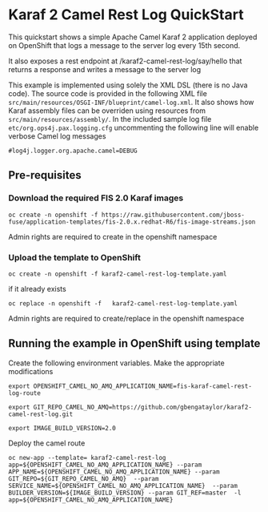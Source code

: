

# Karaf 2 Camel Rest Log QuickStart

This quickstart shows a simple Apache Camel Karaf 2 application deployed on OpenShift that logs a message to the server log every 15th second.

It also exposes a rest endpoint at /karaf2-camel-rest-log/say/hello that returns a response and writes a message to the server log

This example is implemented using solely the XML DSL (there is no Java code). The source code is provided in the following XML file `src/main/resources/OSGI-INF/blueprint/camel-log.xml`.
It also shows how Karaf assembly files can be overriden using resources from `src/main/resources/assembly/`. In the included sample log file `etc/org.ops4j.pax.logging.cfg` uncommenting the following line will enable verbose Camel log messages

    #log4j.logger.org.apache.camel=DEBUG


## Pre-requisites 

### Download the required FIS 2.0 Karaf images 

    oc create -n openshift -f https://raw.githubusercontent.com/jboss-fuse/application-templates/fis-2.0.x.redhat-R6/fis-image-streams.json

Admin rights are required to create in the openshift namespace


### Upload the template to OpenShift

    oc create -n openshift -f karaf2-camel-rest-log-template.yaml

if it already exists

    oc replace -n openshift -f   karaf2-camel-rest-log-template.yaml
    		
Admin rights are required to create/replace in the openshift namespace

## Running the example in OpenShift using template

Create the following environment variables. Make the appropriate modifications

    export OPENSHIFT_CAMEL_NO_AMQ_APPLICATION_NAME=fis-karaf-camel-rest-log-route

    export GIT_REPO_CAMEL_NO_AMQ=https://github.com/gbengataylor/karaf2-camel-rest-log.git
    
    export IMAGE_BUILD_VERSION=2.0

Deploy the camel route 

    oc new-app --template= karaf2-camel-rest-log app=${OPENSHIFT_CAMEL_NO_AMQ_APPLICATION_NAME} --param  APP_NAME=${OPENSHIFT_CAMEL_NO_AMQ_APPLICATION_NAME} --param GIT_REPO=${GIT_REPO_CAMEL_NO_AMQ}  --param SERVICE_NAME=${OPENSHIFT_CAMEL_NO_AMQ_APPLICATION_NAME}  --param BUILDER_VERSION=${IMAGE_BUILD_VERSION} --param GIT_REF=master  -l app=${OPENSHIFT_CAMEL_NO_AMQ_APPLICATION_NAME}



